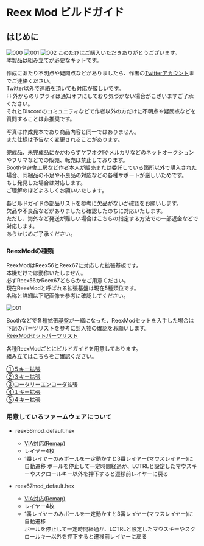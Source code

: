 # Reex Mod ビルドガイド
## はじめに

![000](https://github.com/kushima8/Reex/assets/58157342/2c923e2b-3ef0-48cf-af4d-c82fc9649048)
![001](https://github.com/user-attachments/assets/ce31ee66-ab58-47e7-b266-4440c4df1737)
![002](https://github.com/user-attachments/assets/c7987ab7-7416-48ff-affc-c94ee0945c3b)
このたびはご購入いただきありがとうございます。<br>
本製品は組み立てが必要なキットです。<br>

作成にあたり不明点や疑問点などがありましたら、作者の[Twitterアカウント](https://twitter.com/kushima8)までご連絡ください。<br>
Twitter以外で連絡を頂いても対応が厳しいです。<br>
FF外からのリプライは通知オフにしており気づかない場合がこざいますご了承ください。<br>
それとDiscordのコミュニティなどで作者以外の方だけに不明点や疑問点などを質問することは非推奨です。<br>

写真は作成見本であり商品内容と同一ではありません。<br>
また仕様は予告なく変更されることがあります。<br>

完成品、未完成品にかかわらずヤフオク!やメルカリなどのネットオークションやフリマなどでの販売、転売は禁止しております。<br>
Boothや遊舎工房など作者本人が販売または委託している箇所以外で購入された場合、同梱品の不足や不良品の対応などの各種サポートが厳しいためです。<br>
もし発見した場合は対応します。<br>
ご理解のほどよろしくお願いいたします。<br>

各ビルドガイドの部品リストを参考に欠品がないか確認をお願いします。<br>
欠品や不良品などがありましたら確認したのちに対応いたします。<br>
ただし、海外など発送が難しい場合はこちらの指定する方法での一部返金などで対応します。<br>
あらかじめご了承ください。<br>

### ReexModの種類

ReexModはReex56とReex67に対応した拡張基板です。  
本機だけでは動作いたしません。  
必ずReex56かReex67どちらかをご用意ください。  
現在ReexModと呼ばれる拡張基盤は現在5種類位です。  
名称と詳細は下記画像を参考に確認してください。  
  
![001](https://github.com/kushima8/Reex/assets/58157342/cbe7db9d-ee5f-43ee-a784-e19502ed3e28)  
  
Boothなどで各種拡張基盤が一緒になった、ReexModセットを入手した場合は下記のパーツリストを参考に封入物の確認をお願いします。  
[ReexModセットパーツリスト](reexmodset_partslist.md)  
  
各種ReexModごとにビルドガイドを用意しております。  
組み立てはこちらをご確認ください。  
  
[①５キー拡張](5keymod_buildguide.md)  
[②３キー拡張](3keymod_buildguide.md)  
[③ロータリーエンコーダ拡張](rotaryencodermod_buildguide.md)  
[④１キー拡張](1keymod_buildguide.md)  
[⑤４キー拡張](4keymod_buildguide.md)  


### 用意しているファームウェアについて

* reex56mod_default.hex
  * [VIA対応(Remap)](https://github.com/kushima8/Reex/tree/main/Reex56/VIA/mod)
  * レイヤー4枚　
  * 1番レイヤーのみボールを一定動かすと3番レイヤー(マウスレイヤー)に自動遷移 
    ボールを停止して一定時間経過か、LCTRLと設定したマウスキーやスクロールキー以外を押下すると遷移前レイヤーに戻る  

* reex67mod_default.hex
  * [VIA対応(Remap)](https://github.com/kushima8/Reex/tree/main/Reex67/VIA/mod)
  * レイヤー4枚
  * 1番レイヤーのみボールを一定動かすと3番レイヤー(マウスレイヤー)に自動遷移  
    ボールを停止して一定時間経過か、LCTRLと設定したマウスキーやスクロールキー以外を押下すると遷移前レイヤーに戻る  
